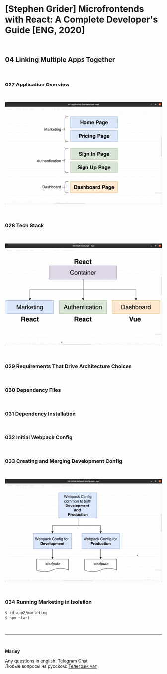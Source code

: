 # [Stephen Grider] Microfrontends with React: A Complete Developer's Guide [ENG, 2020]

<br/>

## 04 Linking Multiple Apps Together

<br/>

### 027 Application Overview

<br/>

![Application](/img/pic-m04-p01.png?raw=true)

<br/>

### 028 Tech Stack

<br/>

![Application](/img/pic-m04-p02.png?raw=true)

<br/>

### 029 Requirements That Drive Architecture Choices

<br/>

### 030 Dependency Files

<br/>

### 031 Dependency Installation

<br/>

### 032 Initial Webpack Config

<br/>

### 033 Creating and Merging Development Config

<br/>

![Application](/img/pic-m04-p03.png?raw=true)

<br/>

### 034 Running Marketing in Isolation

    $ cd app2/marleting
    $ npm start

<br/>

---

<br/>

**Marley**

Any questions in english: <a href="https://jsdev.org/chat/">Telegram Chat</a>  
Любые вопросы на русском: <a href="https://jsdev.ru/chat/">Телеграм чат</a>
